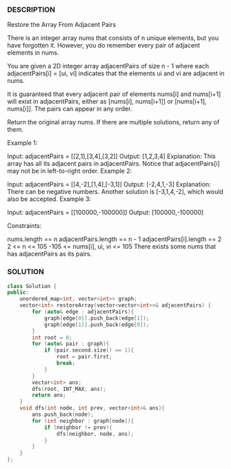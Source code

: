 ### DESCRIPTION

Restore the Array From Adjacent Pairs

There is an integer array nums that consists of n unique elements, but you have forgotten it. However, you do remember every pair of adjacent elements in nums.

You are given a 2D integer array adjacentPairs of size n - 1 where each adjacentPairs[i] = [ui, vi] indicates that the elements ui and vi are adjacent in nums.

It is guaranteed that every adjacent pair of elements nums[i] and nums[i+1] will exist in adjacentPairs, either as [nums[i], nums[i+1]] or [nums[i+1], nums[i]]. The pairs can appear in any order.

Return the original array nums. If there are multiple solutions, return any of them.

 

Example 1:

Input: adjacentPairs = [[2,1],[3,4],[3,2]]
Output: [1,2,3,4]
Explanation: This array has all its adjacent pairs in adjacentPairs.
Notice that adjacentPairs[i] may not be in left-to-right order.
Example 2:

Input: adjacentPairs = [[4,-2],[1,4],[-3,1]]
Output: [-2,4,1,-3]
Explanation: There can be negative numbers.
Another solution is [-3,1,4,-2], which would also be accepted.
Example 3:

Input: adjacentPairs = [[100000,-100000]]
Output: [100000,-100000]
 

Constraints:

nums.length == n
adjacentPairs.length == n - 1
adjacentPairs[i].length == 2
2 <= n <= 105
-105 <= nums[i], ui, vi <= 105
There exists some nums that has adjacentPairs as its pairs.

### SOLUTION

```c++
class Solution {
public:
    unordered_map<int, vector<int>> graph;
    vector<int> restoreArray(vector<vector<int>>& adjacentPairs) {
        for (auto& edge : adjacentPairs){
            graph[edge[0]].push_back(edge[1]);
            graph[edge[1]].push_back(edge[0]);  
        }
        int root = 0;
        for (auto& pair : graph){
            if (pair.second.size() == 1){
                root = pair.first;
                break;
            }
        }
        vector<int> ans;
        dfs(root, INT_MAX, ans);
        return ans;
    }
    void dfs(int node, int prev, vector<int>& ans){
        ans.push_back(node);
        for (int neighbor : graph[node]){
            if (neighbor != prev){
                dfs(neighbor, node, ans);
            }
        }
    }
};
```
